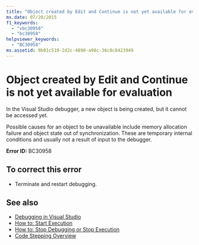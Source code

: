 ```yaml
---
title: "Object created by Edit and Continue is not yet available for evaluation"
ms.date: 07/20/2015
f1_keywords: 
  - "vbc30958"
  - "bc30958"
helpviewer_keywords: 
  - "BC30958"
ms.assetid: 9b01c510-2d2c-4890-a98c-36c0c8423949
---
```

# Object created by Edit and Continue is not yet available for evaluation
In the Visual Studio debugger, a new object is being created, but it cannot be accessed yet.  
  
 Possible causes for an object to be unavailable include memory allocation failure and object state out of synchronization. These are temporary internal conditions and usually not a result of input to the debugger.  
  
 **Error ID:** BC30958  
  
## To correct this error  
  
-   Terminate and restart debugging.  
  
## See also
- [Debugging in Visual Studio](/visualstudio/debugger/debugging-in-visual-studio)
- [How to: Start Execution](https://msdn.microsoft.com/library/b0fe0ce5-900e-421f-a4c6-aa44ddae453c)
- [How to: Stop Debugging or Stop Execution](https://msdn.microsoft.com/library/03c68f95-aa96-481b-990e-467e065453a5)
- [Code Stepping Overview](https://msdn.microsoft.com/library/8791dac9-64d1-4bb9-b59e-8d59af1833f9)
